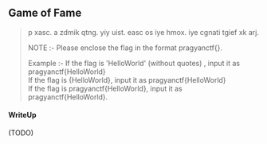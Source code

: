 ## Game of Fame

> p xasc. a zdmik qtng. yiy uist. easc os iye hmox. iye cgnati tgief xk arj.
> 
> NOTE :- Please enclose the flag in the format pragyanctf{<flag>}.
>
> Example :- If the flag is 'HelloWorld' (without quotes) , input it as pragyanctf{HelloWorld} <br>
> If the flag is {HelloWorld}, input it as pragyanctf{HelloWorld} <br>
> If the flag is pragyanctf{HelloWorld}, input it as pragyanctf{HelloWorld}.

#### WriteUp

(TODO) 